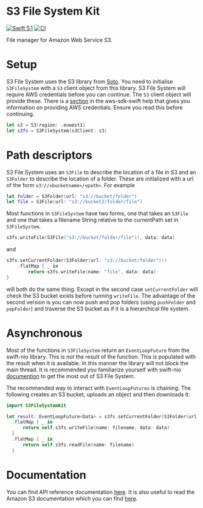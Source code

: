 # S3 File System Kit

[<img src="http://img.shields.io/badge/swift-5.1-brightgreen.svg" alt="Swift 5.1" />](https://swift.org)
[<img src="https://github.com/adam-fowler/s3-filesystem-kit/workflows/CI/badge.svg" alt="CI" />](https://github.com/adam-fowler/s3-filesystem-kit/actions?query=workflow%3ACI)

File manager for Amazon Web Service S3.

# Setup

S3 File System uses the S3 library from [Soto](https://github.com/soto-project/soto). You need to initialise `S3FileSystem` with a `S3` client object from this library. S3 File System will require AWS credentials before you can continue. The `S3` client object will provide these. There is a [section](https://github.com/swift-aws/aws-sdk-swift#configuring-credentials) in the aws-sdk-swift help that gives you information on providing AWS credentials. Ensure you read this before continuing.

```swift
let s3 = S3(region: .euwest1)
let s3fs = S3FileSystem(s3Client: s3)
```

# Path descriptors

S3 File System uses an `S3File` to describe the location of a file in S3 and an `S3Folder` to describe the location of a folder. These are initialized with a url of the form `s3://<bucketname>/<path>`. For example
```swift
let folder = S3Folder(url: "s3://bucket/folder")
let file = S3File(url: "s3://bucket2/folder/file")
```
Most functions in `S3FileSystem` have two forms, one that takes an `S3File` and one that takes a filename String relative to the currentPath set in `S3FileSystem`.
```swift
s3fs.writeFile(S3File("s3://bucket/folder/file")!, data: data)
```
and
```swift
s3fs.setCurrentFolder(S3Folder(url: "s3://bucket/folder")!)
    .flatMap { _ in
        return s3fs.writeFile(name: "file", data: data)
}
```
will both do the same thing. Except in the second case `setCurrentFolder` will check the S3 bucket exists before running `writeFile`. The advantage of the second version is you can now push and pop folders (using `pushFolder` and `popFolder`) and traverse the S3 bucket as if it is a hierarchical file system. 

# Asynchronous

Most of the functions in `S3FileSystem` return an `EventLoopFuture` from the swift-nio library. This is not the result of the function. This is populated with the result when it is available. In this manner the library will not block the main thread. It is recommended you familiarize yourself with swift-nio [documention](https://apple.github.io/swift-nio/docs/current/NIO/index.html) to get the most out of S3 File System. 

The recommended way to interact with `EventLoopFutures` is chaining. The following creates an S3 bucket, uploads an object and then downloads it.
```swift
import S3FileSystemKit

let result: EventLoopFuture<Data> = s3fs.setCurrentFolder(S3Folder(url: "s3://bucket/")!, createBucket: true)
  .flatMap { _ in
      return self.s3fs.writeFile(name: filename, data: data)
  }
  .flatMap { _ in
      return self.s3fs.readFile(name: filename)
  }
```

# Documentation

You can find API reference documentation [here](https://adam-fowler.github.io/s3-filesystem-kit/index.html). It is also useful to read the Amazon S3 documentation which you can find [here](https://docs.aws.amazon.com/AmazonS3/latest/dev/Welcome.html).
